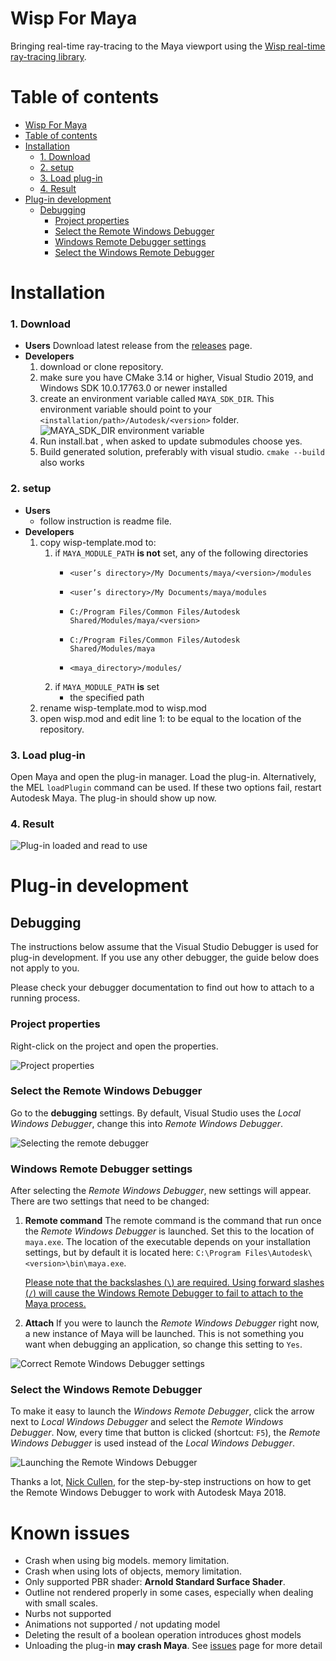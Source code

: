 ﻿# Wisp For Maya
Bringing real-time ray-tracing to the Maya viewport using the [Wisp real-time ray-tracing library](https://github.com/TeamWisp/WispRenderer).

# Table of contents

- [Wisp For Maya](#wisp-for-maya)
- [Table of contents](#table-of-contents)
- [Installation](#installation)
    - [1. Download](#1-download)
    - [2. setup](#2-setup)
    - [3. Load plug-in](#3-load-plug-in)
    - [4. Result](#4-result)
- [Plug-in development](#plug-in-development)
  - [Debugging](#debugging)
    - [Project properties](#project-properties)
    - [Select the Remote Windows Debugger](#select-the-remote-windows-debugger)
    - [Windows Remote Debugger settings](#windows-remote-debugger-settings)
    - [Select the Windows Remote Debugger](#select-the-windows-remote-debugger)

# Installation
### 1. Download
- **Users**
    Download latest release from the [releases](https://github.com/TeamWisp/WispForMaya/releases) page.
- **Developers**
   1. download or clone repository.
   2. make sure you have CMake 3.14 or higher, Visual Studio 2019, and Windows SDK 10.0.17763.0 or newer installed
   3. create an environment variable called `MAYA_SDK_DIR`. This environment variable should point to your `<installation/path>/Autodesk/<version>` folder.
![MAYA_SDK_DIR environment variable](./readme_media/environment_variable.png)
   4. Run install.bat , when asked to update submodules choose yes.
   5. Build generated solution, preferably with visual studio. ```cmake --build``` also works

### 2. setup
- **Users**
   - follow instruction is readme file.
- **Developers**
    1. copy wisp-template.mod to:
        1. if ```MAYA_MODULE_PATH``` **is not** set, any of the following directories
            -   ```<user’s directory>/My Documents/maya/<version>/modules```

            -   ```<user’s directory>/My Documents/maya/modules```

            -   ```C:/Program Files/Common Files/Autodesk Shared/Modules/maya/<version>```

            -   ```C:/Program Files/Common Files/Autodesk Shared/Modules/maya```

            -   ```<maya_directory>/modules/```
        2. if ```MAYA_MODULE_PATH``` **is** set
            -   the specified path
    2. rename wisp-template.mod to wisp.mod
    3. open wisp.mod and edit line 1: <GIT REPO LOCATION> to be equal to the location of the repository.


### 3. Load plug-in
Open Maya and open the plug-in manager. Load the plug-in. Alternatively, the MEL `loadPlugin` command can be used. If these two options fail, restart Autodesk Maya. The plug-in should show up now.

### 4. Result
![Plug-in loaded and read to use](./readme_media/maya_plugin_loaded.png)

# Plug-in development

## Debugging

The instructions below assume that the Visual Studio Debugger is used for plug-in development. If you use any other debugger, the guide below does not apply to you.

Please check your debugger documentation to find out how to attach to a running process.

### Project properties
Right-click on the project and open the properties.

![Project properties](readme_media/project_properties.png)

### Select the Remote Windows Debugger

Go to the **debugging** settings. By default, Visual Studio uses the *Local Windows Debugger*, change this into *Remote Windows Debugger*.

![Selecting the remote debugger](readme_media/selecting_remote_debugger.png)

### Windows Remote Debugger settings

After selecting the *Remote Windows Debugger*, new settings will appear. There are two settings that need to be changed:

1. **Remote command**
   The remote command is the command that run once the *Remote Windows Debugger* is launched.
   Set this to the location of `maya.exe`. The location of the executable depends on your installation settings, but by default it is located here: `C:\Program Files\Autodesk\<version>\bin\maya.exe`.

   <u>Please note that the backslashes (`\`) are required. Using forward slashes (`/`) will cause the Windows Remote Debugger to fail to attach to the Maya process.</u>

2. **Attach**
   If you were to launch the *Remote Windows Debugger* right now, a new instance of Maya will be launched. This is not something you want when debugging an application, so change this setting to `Yes`.

![Correct Remote Windows Debugger settings](readme_media/debugger_settings_to_attach.png)

### Select the Windows Remote Debugger

To make it easy to launch the *Windows Remote Debugger*, click the arrow next to *Local Windows Debugger* and select the *Remote Windows Debugger*. Now, every time that button is clicked (shortcut: `F5`), the *Remote Windows Debugger* is used instead of the *Local Windows Debugger*.

![Launching the Remote Windows Debugger](readme_media/select_correct_way_to_run.png)

Thanks a lot, [Nick Cullen](https://nickcullen.net/blog/misc-tutorials/how-to-debug-a-maya-2016-c-plugin-using-visual-studio-<version>/), for the step-by-step instructions on how to get the Remote Windows Debugger to work with Autodesk Maya 2018.

# Known issues
 - Crash when using big models. memory limitation.
- Crash when using lots of objects, memory limitation.
- Only supported PBR shader: **Arnold Standard Surface Shader**.
- Outline not rendered properly in some cases, especially when dealing with small scales.
- Nurbs not supported
- Animations not supported / not updating model
- Deleting the result of a boolean operation introduces ghost models
- Unloading the plug-in **may crash Maya**.
See [issues](https://github.com/TeamWisp/WispForMaya/issues) page for more detail
